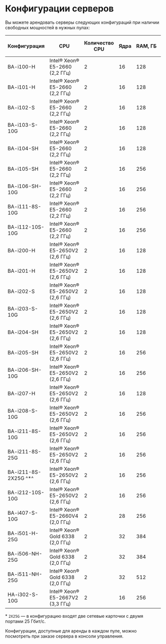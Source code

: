 # Конфигурации серверов

Вы можете арендовать серверы следующих конфигураций при наличии свободных мощностей в нужных пулах:

| Конфигурация    | CPU                                            | Количество<br>CPU | Ядра | RAM,&nbsp;ГБ | HDD                       | SSD                        | Приватная сеть,</br>Гбит/с | Публичная сеть,</br>Гбит/с |
|-----------------|------------------------------------------------|-------------------|------|--------------|---------------------------|----------------------------|----------------------------|----------------------------|
| BA-i100-H       | Intel®&nbsp;Xeon®<br/>E5-2660</br>(2,2 ГГц)    | 2                 | 16   | 128          | 2&nbsp;×&nbsp;2&nbsp;ТБ   |                            | 1                          | 1                          |
| BA-i101-H       | Intel®&nbsp;Xeon®<br/>E5-2660</br>(2,2 ГГц)    | 2                 | 16   | 128          | 4&nbsp;×&nbsp;2&nbsp;ТБ   |                            | 1                          | 1                          |
| BA-i102-S       | Intel®&nbsp;Xeon®<br/>E5-2660</br>(2,2 ГГц)    | 2                 | 16   | 128          |                           | 2&nbsp;×&nbsp;900&nbsp;ГБ  | 1                          | 1                          |
| BA-i103-S-10G   | Intel®&nbsp;Xeon®<br/>E5-2660</br>(2,2 ГГц)    | 2                 | 16   | 128          |                           | 2&nbsp;×&nbsp;900&nbsp;ГБ  | 10                         | 1                          |
| BA-i104-SH      | Intel®&nbsp;Xeon®<br/>E5-2660</br>(2,2 ГГц)    | 2                 | 16   | 128          | 2&nbsp;×&nbsp;2&nbsp;ТБ   | 2&nbsp;×&nbsp;900&nbsp;ГБ  | 1                          | 1                          |
| BA-i105-SH      | Intel®&nbsp;Xeon®<br/>E5-2660</br>(2,2 ГГц)    | 2                 | 16   | 256          | 2&nbsp;×&nbsp;2&nbsp;ТБ   | 2&nbsp;×&nbsp;900&nbsp;ГБ  | 1                          | 1                          |
| BA-i106-SH-10G  | Intel®&nbsp;Xeon®<br/>E5-2660</br>(2,2 ГГц)    | 2                 | 16   | 256          | 2&nbsp;×&nbsp;900&nbsp;ГБ | 2&nbsp;×&nbsp;900&nbsp;ГБ  | 10                         | 1                          |
| BA-i111-8S-10G  | Intel®&nbsp;Xeon®<br/>E5-2660</br>(2,2 ГГц)    | 2                 | 16   | 256          |                           | 8&nbsp;×&nbsp;1,9&nbsp;ТБ  | 10                         | 10                         |
| BA-i112-10S-10G | Intel®&nbsp;Xeon®<br/>E5-2660</br>(2,2 ГГц)    | 2                 | 16   | 256          |                           | 10&nbsp;×&nbsp;1,9&nbsp;ТБ | 10                         | 10                         |
| BA-i200-H       | Intel®&nbsp;Xeon®<br/>E5-2650V2</br>(2,6 ГГц)  | 2                 | 16   | 128          | 2&nbsp;×&nbsp;2&nbsp;ТБ   |                            | 1                          | 1                          |
| BA-i201-H       | Intel®&nbsp;Xeon®<br/>E5-2650V2</br>(2,6 ГГц)  | 2                 | 16   | 128          | 4&nbsp;×&nbsp;2&nbsp;ТБ   |                            | 1                          | 1                          |
| BA-i202-S       | Intel®&nbsp;Xeon®<br/>E5-2650V2</br>(2,6 ГГц)  | 2                 | 16   | 128          |                           | 2&nbsp;×&nbsp;900&nbsp;ГБ  | 1                          | 1                          |
| BA-i203-S-10G   | Intel®&nbsp;Xeon®<br/>E5-2650V2</br>(2,6 ГГц)  | 2                 | 16   | 128          |                           | 2&nbsp;×&nbsp;900&nbsp;ГБ  | 10                         | 1                          |
| BA-i204-SH      | Intel®&nbsp;Xeon®<br/>E5-2650V2</br>(2,6 ГГц)  | 2                 | 16   | 128          | 2&nbsp;×&nbsp;2&nbsp;ТБ   | 2&nbsp;×&nbsp;900&nbsp;ГБ  | 1                          | 1                          |
| BA-i205-SH      | Intel®&nbsp;Xeon®<br/>E5-2650V2</br>(2,6 ГГц)  | 2                 | 16   | 256          | 2&nbsp;×&nbsp;2&nbsp;ТБ  | 2&nbsp;×&nbsp;900&nbsp;ГБ  | 1                          | 1                          |
| BA-i206-SH-10G  | Intel®&nbsp;Xeon®<br/>E5-2650V2</br>(2,6 ГГц)  | 2                 | 16   | 256          | 2&nbsp;×&nbsp;2&nbsp;ТБ  | 2&nbsp;×&nbsp;900&nbsp;ГБ  | 10                         | 1                          |
| BA-i207-H       | Intel®&nbsp;Xeon®<br/>E5-2650V2</br>(2,6 ГГц)  | 2                 | 16   | 128          | 4&nbsp;×&nbsp;6&nbsp;ТБ   |                            | 1                          | 1                          |
| BA-i208-S-10G   | Intel®&nbsp;Xeon®<br/>E5-2650V2</br>(2,6 ГГц)  | 2                 | 16   | 256          |                           | 4&nbsp;×&nbsp;3,8&nbsp;ТБ  | 10                         | 10                         |
| BA-i211-8S-10G  | Intel®&nbsp;Xeon®<br/>E5-2650V2</br>(2,6 ГГц)  | 2                 | 16   | 256          |                           | 8&nbsp;×&nbsp;1,9&nbsp;ТБ  | 10                         | 10                         |
| BA-i211-8S-25G   | Intel®&nbsp;Xeon®<br/>E5-2650V2</br>(2,6 ГГц) | 2                 | 16   | 256          |                           | 8&nbsp;×&nbsp;1,9&nbsp;ТБ  | 25                         | 25                         |
| BA-i211-8S-2X25G ^*^ | Intel®&nbsp;Xeon®<br/>E5-2650V2</br>(2,6 ГГц) | 2                 | 16   | 256          |                           | 8&nbsp;×&nbsp;1,9&nbsp;ТБ  | 25                         | 25                         |
| BA-i212-10S-10G | Intel®&nbsp;Xeon®<br/>E5-2650V2</br>(2,6 ГГц)  | 2                 | 16   | 256          |                           | 10&nbsp;×&nbsp;1,9&nbsp;ТБ | 10                         | 10                         |
| BA-i407-S-10G   | Intel®&nbsp;Xeon®<br/>E5-2660V4</br>(2,0 ГГц)  | 2                 | 28   | 256          |                           | 4&nbsp;×&nbsp;3,8&nbsp;ТБ  | 10                         | 10                         |
| BA-i501-H-25G   | Intel®&nbsp;Xeon®<br/>Gold 6338</br>(2,0 ГГц)  | 2                 | 32   | 384          | 2&nbsp;×&nbsp;4&nbsp;ТБ   |                            | 25                         | 25                         |
| BA-i506-NH-25G  | Intel®&nbsp;Xeon®<br/>Gold 6338</br>(2,0 ГГц)  | 2                 | 32   | 384          | 2&nbsp;×&nbsp;4&nbsp;ТБ   | 2&nbsp;×&nbsp;3,2&nbsp;ТБ  | 25                         | 25                         |
| BA-i511-NH-25G  | Intel®&nbsp;Xeon®<br/>Gold 6338</br>(2,0 ГГц)  | 2                 | 32   | 512          | 2&nbsp;×&nbsp;4&nbsp;ТБ + 2&nbsp;×&nbsp;16&nbsp;ТБ | 6&nbsp;×&nbsp;3,2&nbsp;ТБ | 25 | 25                         |
| HA-i302-S-10G   | Intel®&nbsp;Xeon®<br/>E5-2667V2</br>(3,3 ГГц)  | 2                 | 16   | 256          |                           | 4&nbsp;×&nbsp;3,8&nbsp;ТБ  | 10                         | 10                         |

\* `2X25G` — в конфигурацию входят две сетевые карточки с двумя портами 25 Гбит/с.

Конфигурации, доступные для аренды в каждом пуле, можно посмотреть при заказе сервера в консоли управления.